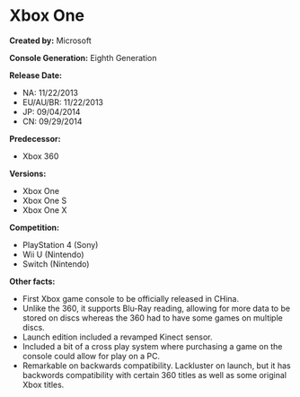 # Xbox One

**Created by:** Microsoft

**Console Generation:** Eighth Generation

**Release Date:**
* NA: 11/22/2013
* EU/AU/BR: 11/22/2013
* JP: 09/04/2014
* CN: 09/29/2014

**Predecessor:**
* Xbox 360

**Versions:**
* Xbox One
* Xbox One S
* Xbox One X

**Competition:**
* PlayStation 4 (Sony)
* Wii U (Nintendo)
* Switch (Nintendo)

**Other facts:**
* First Xbox game console to be officially released in CHina.
* Unlike the 360, it supports Blu-Ray reading, allowing for more data to be stored on discs whereas the 360 had to have some games on multiple discs.
* Launch edition included a revamped Kinect sensor.
* Included a bit of a cross play system where purchasing a game on the console could allow for play on a PC.
* Remarkable on backwards compatibility. Lackluster on launch, but it has backwords compatibility with certain 360 titles as well as some original Xbox titles.
